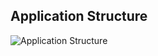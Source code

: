 ##  Application Structure

![Application Structure](https://docs.angularjs.org/img/guide/concepts-databinding2.png)
